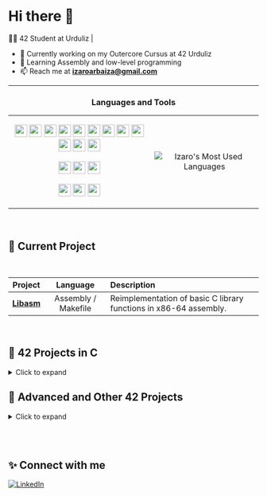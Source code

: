 # Hi there 👋
🧑‍💻 42 Student at Urduliz | 
- 🔭 Currently working on my Outercore Cursus at 42 Urduliz
- 🌱 Learning Assembly and low-level programming
- 📫 Reach me at **izaroarbaiza@gmail.com**
<hr>  
  
### <p align="center">**Languages and Tools**</p>

<table align="center" style="border: none;">
  <tr>
    <td style="text-align: center;">
      <p align="center">
        <img src="https://img.shields.io/badge/C-00599C?style=for-the-badge&logo=c&logoColor=white" height="25"/>
        <img src="https://img.shields.io/badge/c++-%2300599C.svg?style=for-the-badge&logo=c%2B%2B&logoColor=white" height="25"/>
        <img src="https://img.shields.io/badge/Java-ED8B00?style=for-the-badge&logo=openjdk&logoColor=white" height="25"/>
        <img src="https://img.shields.io/badge/javascript-%23323330.svg?style=for-the-badge&logo=javascript&logoColor=%23F7DF1E" height="25"/>
        <img src="https://img.shields.io/badge/Python-14354C?style=for-the-badge&logo=python&logoColor=white" height="25"/>
        <img src="https://img.shields.io/badge/django-%23092E20.svg?style=for-the-badge&logo=django&logoColor=white" height="25"/>
        <img src="https://img.shields.io/badge/HTML5-E34F26?style=for-the-badge&logo=html5&logoColor=white" height="25"/>
        <img src="https://img.shields.io/badge/CSS3-1572B6?style=for-the-badge&logo=css3&logoColor=white" height="25"/>
        <img src="https://img.shields.io/badge/GIT-E44C30?style=for-the-badge&logo=git&logoColor=white" height="25"/>
        <img src="https://img.shields.io/badge/docker-%230db7ed.svg?style=for-the-badge&logo=docker&logoColor=white" height="25"/>
        <img src="https://img.shields.io/badge/postgres-%23316192.svg?style=for-the-badge&logo=postgresql&logoColor=white" height="25"/>
        <img src="https://img.shields.io/badge/MariaDB-003545?style=for-the-badge&logo=mariadb&logoColor=white" height="25"/>
      </p>
      <p align="center">
        <img src="https://img.shields.io/badge/VirtualBox-183A61?logo=virtualbox&logoColor=white&style=for-the-badge" height="25"/>
        <img src="https://img.shields.io/badge/Adobe%20Photoshop-31A8FF?logo=adobephotoshop&logoColor=fff&style=for-the-badge" height="25"/>
        <img src="https://img.shields.io/badge/Adobe%20Premiere%20Pro-99F?logo=adobepremierepro&logoColor=fff&style=for-the-badge" height="25"/>
      </p>
      <p align="center">
        <img src="https://img.shields.io/badge/Ubuntu-E95420?style=for-the-badge&logo=ubuntu&logoColor=white" height="25"/>
        <img src="https://img.shields.io/badge/Windows-0078D6?style=for-the-badge&logo=windows&logoColor=white" height="25"/>
        <img src="https://img.shields.io/badge/mac%20os-000000?style=for-the-badge&logo=macos&logoColor=F0F0F0" height="25"/>
      </p>
    </td>
    <td style="text-align: center;">
      <p align="center">
        <img src="https://github-readme-stats.vercel.app/api/top-langs/?username=IzaroArbaiza&layout=compact&size_weight=0.5&count_weight=0.5&hide=Objective-C,TeX,Perl,Roff,M4&langs_count=13" alt="Izaro's Most Used Languages" />
      </p>
    </td>
  </tr>
</table>

<br>

## 🚀 Current Project

<br>

| Project | Language | Description |
|:--:|:--:|:--|
| [**Libasm**](https://github.com/IzaroArbaiza/libasm) | Assembly / Makefile | Reimplementation of basic C library functions in x86-64 assembly. |

<br>

## 🧩 42 Projects in C

<details>
<summary>Click to expand</summary>
<br>

| Project | Language | Description |
|:--:|:--:|:--|
| [**Libft**](https://github.com/IzaroArbaiza/Libft) | C / Makefile | Reimplementation of essential C library functions and basic data structures. |
| [**ft_printf**](https://github.com/IzaroArbaiza/ft_printf) | C / Makefile | Custom version of printf handling formatted output, conversions, and flags. |
| [**get_next_line**](https://github.com/IzaroArbaiza/get_next_line) | C | Function that reads and returns one line at a time from a file descriptor, managing internal buffers. |
| [**Minitalk**](https://github.com/IzaroArbaiza/Minitalk) | C / Makefile | Client-server program that sends messages between processes using UNIX signals. |
| [**So_long**](https://github.com/IzaroArbaiza/so_long) | C / Makefile / MiniLibX | Simple 2D game using MiniLibX, handling player movement, collision, and map parsing. |
| [**Push_swap**](https://github.com/IzaroArbaiza/Push_swap) | C / Makefile | Algorithm that sorts integers using two stacks with the minimum number of operations. |
| [**Philosophers**](https://github.com/IzaroArbaiza/Philosophers) | C / Makefile | Multithreaded simulation of the dining philosophers problem using mutexes to prevent deadlocks. |
| [**Minishell**](https://github.com/IzaroArbaiza/Minishell) | C / Makefile | Small UNIX shell that parses and executes commands with pipes, redirections, and environment variables. |
| [**Cub3D**](https://github.com/IzaroArbaiza/Cub3D) | C / Makefile / MiniLibX | 3D raycasting game inspired by Wolfenstein, featuring textures, map parsing, and player movement. |

</details>

## 🧱 Advanced and Other 42 Projects

<details>
<summary>Click to expand</summary>
<br>

| Project | Language | Description |
|:--:|:--:|:--|
| [**NetPractice**](https://github.com/IzaroArbaiza/Netpractice) | TCP/IP | Interactive project to understand and configure basic networking and IP routing. |
| [**CPP Modules (00-09)**](https://github.com/IzaroArbaiza/Cpp) | C++ / Makefile | Series of exercises to learn C++98 OOP concepts like inheritance, polymorphism, and templates. |
| [**Webserv**](https://github.com/IzaroArbaiza/Webserv) | C++ / Makefile | HTTP web server in C++ implementing request parsing, response generation, static file serving, CGI, and multiple clients. |
| [**Inception**](https://github.com/IzaroArbaiza/Inception) | Shell / Docker | Infrastructure project that builds and runs services using Docker containers and Docker Compose. |
| [**ft_transcendence**](https://github.com/IzaroArbaiza/ft_transcendence) | Docker / Django / JavaScript / ... | Full-stack web project creating a multiplayer Pong game with authentication, real-time chat, and matchmaking using modern web technologies. |

</details>

<br><br>

## ✨ Connect with me

[![LinkedIn](https://img.shields.io/badge/linkedin-%230077B5.svg?&style=for-the-badge&logo=linkedin&logoColor=white)](https://www.linkedin.com/in/izaro-arbaiza/)

<!-- 💬 *“Check out my 42 projects above or visit each repository for more details.”* -->
